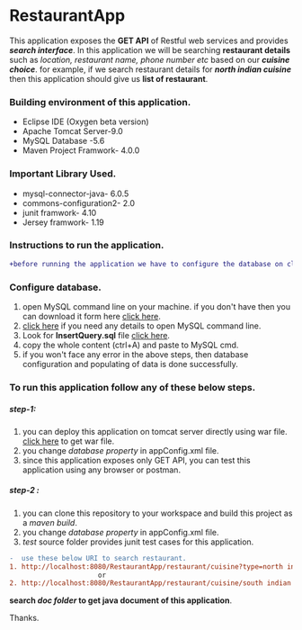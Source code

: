 # RestaurantApp
This application exposes the **GET API** of Restful web services and provides **_search interface_**.
In this application we will be searching **restaurant details** such as *location, restaurant name, phone number etc* based on our **_cuisine choice_**.
for example, if we search restaurant details for **_north indian cuisine_** then this application should give us **list of restaurant**.

### Building environment of this application.
- Eclipse IDE (Oxygen beta version)
- Apache Tomcat Server-9.0 
- MySQL Database -5.6
- Maven Project Framwork- 4.0.0

### Important Library Used.
- mysql-connector-java- 6.0.5
- commons-configuration2- 2.0
- junit framwork- 4.10
- Jersey framwork- 1.19

### Instructions to run the application.
```diff
+before running the application we have to configure the database on client's machine and populate some data.
```
### Configure database. 
   1. open MySQL command line on your machine. if you don't have then you can download it form here [click here](https://dev.mysql.com/downloads/installer/).
   2. [click here](https://github.com/ravi115/RestaurantApp/blob/master/SQL%20Instruction%20set/MySQL-Instruction.txt) if you need any details to open MySQL command line.
   3. Look for **InsertQuery.sql** file [click here](https://github.com/ravi115/RestaurantApp/blob/master/SQL%20Instruction%20set/InsertQuery.sql).
   4. copy the whole content (ctrl+A) and paste to MySQL cmd.
   5. if you won't face any error in the above steps, then database configuration and populating of data is done successfully.

### To run this application follow any of these below steps.
 ##### step-1: 
 1. you can deploy this application on tomcat server directly using war file. [click here](https://github.com/ravi115/RestaurantApp/tree/master/war%20file) to get war file.
 2. you change _database property_ in appConfig.xml file.
 3. since this application exposes only GET API, you can test this application using any browser or postman.
 
 ##### step-2 :
  1. you can clone this repository to your workspace and build this project as a _maven build_.
  2. you change _database property_ in appConfig.xml file.
  3. _test_ source folder provides junit test cases for this application.
  
  ```diff
-  use these below URI to search restaurant.
  1. http://localhost:8080/RestaurantApp/restaurant/cuisine?type=north indian
                        or
  2. http://localhost:8080/RestaurantApp/restaurant/cuisine/south indian
```
 
**search _doc folder_ to  get java document of this application**.

Thanks.
